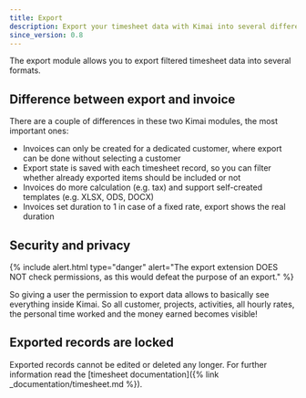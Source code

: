```yaml
---
title: Export
description: Export your timesheet data with Kimai into several different formats
since_version: 0.8
---
```


The export module allows you to export filtered timesheet data into several formats.

## Difference between export and invoice

There are a couple of differences in these two Kimai modules, the most important ones:

- Invoices can only be created for a dedicated customer, where export can be done without selecting a customer
- Export state is saved with each timesheet record, so you can filter whether already exported items should be included or not
- Invoices do more calculation (e.g. tax) and support self-created templates (e.g. XLSX, ODS, DOCX)
- Invoices set duration to 1 in case of a fixed rate, export shows the real duration

## Security and privacy

{% include alert.html type="danger" alert="The export extension DOES NOT check permissions, as this would defeat the purpose of an export." %}

So giving a user the permission to export data allows to basically see everything inside Kimai.
So all customer, projects, activities, all hourly rates, the personal time worked and the money earned becomes visible!

## Exported records are locked

Exported records cannot be edited or deleted any longer. 
For further information read the [timesheet documentation]({% link _documentation/timesheet.md %}).
